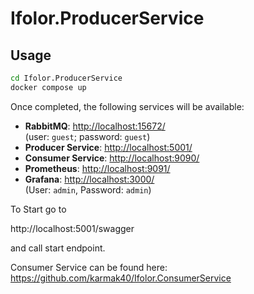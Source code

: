 # Ifolor.ProducerService

## Usage

```bash
cd Ifolor.ProducerService
docker compose up
```

Once completed, the following services will be available:

- **RabbitMQ**: [http://localhost:15672/](http://localhost:15672/)  
  (user: `guest`; password: `guest`)
- **Producer Service**: [http://localhost:5001/](http://localhost:5001/)
- **Consumer Service**: [http://localhost:9090/](http://localhost:9090/)
- **Prometheus**: [http://localhost:9091/](http://localhost:9091/)
- **Grafana**: [http://localhost:3000/](http://localhost:3000/)  
  (User: `admin`, Password: `admin`)

To Start go to  

http://localhost:5001/swagger

and call start endpoint. 

Consumer Service can be found here: 
https://github.com/karmak40/Ifolor.ConsumerService
